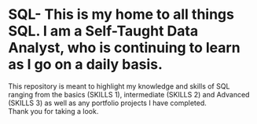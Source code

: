 # SQL- This is my home to all things SQL. I am a Self-Taught Data Analyst, who is continuing to learn as I go on a daily basis. 
This repository is meant to highlight my knowledge and skills of SQL ranging from the basics (SKILLS 1), 
intermediate (SKILLS 2) and Advanced (SKILLS 3) as well as any portfolio projects I have completed.  
Thank you for taking a look.
